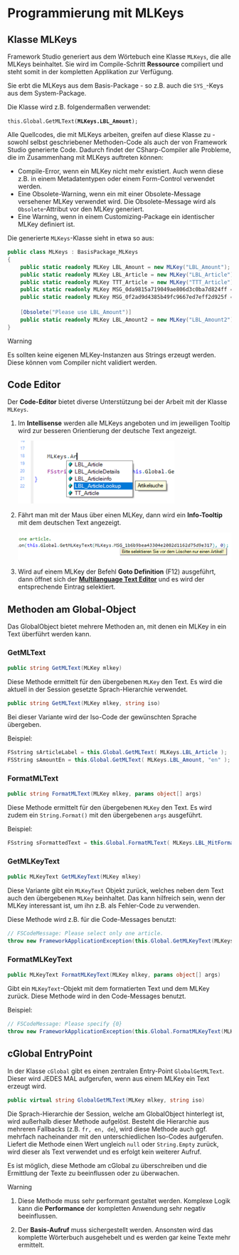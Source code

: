 # Programmierung mit MLKeys

## Klasse MLKeys

Framework Studio generiert aus dem Wörtebuch eine Klasse `MLKeys`, die alle MLKeys beinhaltet. Sie wird im Compile-Schritt **Ressource** compiliert und steht somit in der kompletten Applikation zur Verfügung.

Sie erbt die MLKeys aus dem Basis-Package - so z.B. auch die `SYS_`-Keys aus dem System-Package.

Die Klasse wird z.B. folgendermaßen verwendet:

`this.Global.GetMLText(`**`MLKeys.LBL_Amount`**`);`

Alle Quellcodes, die mit MLKeys arbeiten, greifen auf diese Klasse zu - sowohl selbst geschriebener Methoden-Code als auch der von Framework Studio generierte Code. Dadurch findet der CSharp-Compiler alle Probleme, die im Zusammenhang mit MLKeys auftreten können:

* Compile-Error, wenn ein MLKey nicht mehr existiert. Auch wenn diese z.B. in einem Metadatentypen oder einem Form-Control verwendet werden.
* Eine Obsolete-Warning, wenn ein mit einer Obsolete-Message versehener MLKey verwendet wird. Die Obsolete-Message wird als `Obsolete`-Attribut vor den MLKey generiert.
* Eine Warning, wenn in einem Customizing-Package ein identischer MLKey definiert ist.

Die generierte `MLKeys`-Klasse sieht in etwa so aus:

```csharp
public class MLKeys : BasisPackage_MLKeys
{
    public static readonly MLKey LBL_Amount = new MLKey("LBL_Amount");
    public static readonly MLKey LBL_Article = new MLKey("LBL_Article");
    public static readonly MLKey TTT_Article = new MLKey("TTT_Article");
    public static readonly MLKey MSG_0da9815a719049ae806d3c0ba7d824ff = new MLKey("MSG_0da9815a719049ae806d3c0ba7d824ff");
    public static readonly MLKey MSG_0f2ad9d4385b49fc9667ed7eff2d925f = new MLKey("MSG_0f2ad9d4385b49fc9667ed7eff2d925f");

    [Obsolete("Please use LBL_Amount")]
    public static readonly MLKey LBL_Amount2 = new MLKey("LBL_Amount2");
}
```

> [!WARNING]
> Es sollten keine eigenen MLKey-Instanzen aus Strings erzeugt werden. Diese können vom Compiler nicht validiert werden.

## Code Editor

Der **Code-Editor** bietet diverse Unterstützung bei der Arbeit mit der Klasse `MLKeys`.

1. Im **Intellisense** werden alle MLKeys angeboten und im jeweiligen Tooltip wird zur besseren Orientierung der deutsche Text angezeigt.

    ![Intellisense](media/mlkey-intellisense.png)

2. Fährt man mit der Maus über einen MLKey, dann wird ein **Info-Tooltip** mit dem deutschen Text angezeigt.

    ![Tooltip](media/mlkey-code-tooltip.png)

3. Wird auf einem MLKey der Befehl **Goto Definition** (F12) ausgeführt, dann öffnet sich der [**Multilanguage Text Editor**](woerterbuch.md) und es wird der entsprechende Eintrag selektiert.

## Methoden am Global-Object

Das GlobalObject bietet mehrere Methoden an, mit denen ein MLKey in ein Text überführt werden kann.

### GetMLText

```csharp
public string GetMLText(MLKey mlkey)
```

Diese Methode ermittelt für den übergebenen `MLKey` den Text. Es wird die aktuell in der Session gesetzte Sprach-Hierarchie verwendet.

```csharp
public string GetMLText(MLKey mlkey, string iso)
```

Bei dieser Variante wird der Iso-Code der gewünschten Sprache übergeben.

Beispiel:

```csharp
FSstring sArticleLabel = this.Global.GetMLText( MLKeys.LBL_Article );
FSString sAmountEn = this.Global.GetMLText( MLKeys.LBL_Amount, "en" );
```

### FormatMLText

```csharp
public string FormatMLText(MLKey mlkey, params object[] args)
```

Diese Methode ermittelt für den übergebenen `MLKey` den Text. Es wird zudem ein `String.Format()` mit den übergebenen `args` ausgeführt.

Beispiel:

```csharp
FSstring sFormattedText = this.Global.FormatMLText( MLKeys.LBL_MitFormat, "Text1", lngAmount );
```

### GetMLKeyText

```csharp
public MLKeyText GetMLKeyText(MLKey mlkey)
```

Diese Variante gibt ein `MLKeyText` Objekt zurück, welches neben dem Text auch den übergebenen `MLKey` beinhaltet. Das kann hilfreich sein, wenn der MLKey interessant ist, um ihn z.B. als Fehler-Code zu verwenden.

Diese Methode wird z.B. für die Code-Messages benutzt:

```csharp
// FSCodeMessage: Please select only one article.
throw new FrameworkApplicationException(this.Global.GetMLKeyText(MLKeys.MSG_1b6b9bea43304e2082d1162d75d9e317), 0);
```

### FormatMLKeyText

```csharp
public MLKeyText FormatMLKeyText(MLKey mlkey, params object[] args)
```

Gibt ein `MLKeyText`-Objekt mit dem formatierten Text und dem MLKey zurück. Diese Methode wird in den Code-Messages benutzt.

Beispiel:

```csharp
// FSCodeMessage: Please specify {0}
throw new FrameworkApplicationException(this.Global.FormatMLKeyText(MLKeys.MSG_24979a3d247546318dc673c5501d3b15, this.sName), 0);
```

## cGlobal EntryPoint

In der Klasse `cGlobal` gibt es einen zentralen Entry-Point `GlobalGetMLText`. Dieser wird JEDES MAL aufgerufen, wenn aus einem MLKey ein Text erzeugt wird.

```csharp
public virtual string GlobalGetMLText(MLKey mlkey, string iso)
```

Die Sprach-Hierarchie der Session, welche am GlobalObject hinterlegt ist, wird außerhalb dieser Methode aufgelöst. Besteht die Hierarchie aus mehreren Fallbacks (z.B. `fr, en, de`), wird diese Methode auch ggf. mehrfach nacheinander mit den unterschiedlichen Iso-Codes aufgerufen. Liefert die Methode einen Wert ungleich `null` oder `String.Empty` zurück, wird dieser als Text verwendet und es erfolgt kein weiterer Aufruf.

Es ist möglich, diese Methode am cGlobal zu überschreiben und die Ermittlung der Texte zu beeinflussen oder zu überwachen.

> [!WARNING]
>
> 1. Diese Methode muss sehr performant gestaltet werden. Komplexe Logik kann die **Performance** der kompletten Anwendung sehr negativ beeinflussen.
>
> 2. Der **Basis-Aufruf** muss sichergestellt werden. Ansonsten wird das komplette Wörterbuch ausgehebelt und es werden gar keine Texte mehr ermittelt.
